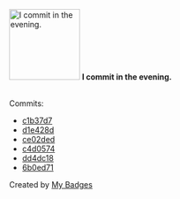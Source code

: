 <img src="https://my-badges.github.io/my-badges/evening-commits.png" alt="I commit in the evening." title="I commit in the evening." width="128">
<strong>I commit in the evening.</strong>
<br><br>

Commits:

- <a href="https://github.com/martinmose/crucible-omarchy/commit/c1b37d7269eb925d2a20f0a04d2853109f5a3a33">c1b37d7</a>
- <a href="https://github.com/martinmose/crucible-omarchy/commit/d1e428d9f5a5abb75768a2401fe29e7c11308f1b">d1e428d</a>
- <a href="https://github.com/martinmose/crucible-omarchy/commit/ce02ded7431f2ca43e69faaaf26ffad81fbd41d4">ce02ded</a>
- <a href="https://github.com/martinmose/crucible-omarchy/commit/c4d0574d5ccf43e8e9c3e4658e46f069dea62495">c4d0574</a>
- <a href="https://github.com/martinmose/crucible-omarchy/commit/dd4dc18e496da9c4f06f97fdccfedc4ffe89e521">dd4dc18</a>
- <a href="https://github.com/martinmose/crucible-omarchy/commit/6b0ed714d1a41782fcf9eade910a33d76ecd302e">6b0ed71</a>


Created by <a href="https://github.com/my-badges/my-badges">My Badges</a>